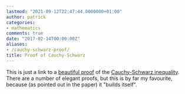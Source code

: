 ```yaml
---
lastmod: "2021-09-12T22:47:44.0000000+01:00"
author: patrick
categories:
- mathematics
comments: true
date: "2017-02-14T00:00:00Z"
aliases:
- /cauchy-schwarz-proof/
title: Proof of Cauchy-Schwarz
---
```


This is just a link to a [beautiful proof][proof] of the [Cauchy-Schwarz inequality][CS].
There are a number of elegant proofs, but this is by far my favourite, because (as pointed out in the paper) it "builds itself".

[CS]: https://en.wikipedia.org/wiki/Cauchy%E2%80%93Schwarz_inequality
[proof]: http://www-stat.wharton.upenn.edu/~steele/Publications/Books/CSMC/New%20Problems/CSNewProof/CauchySchwarzInequalityProof.pdf
